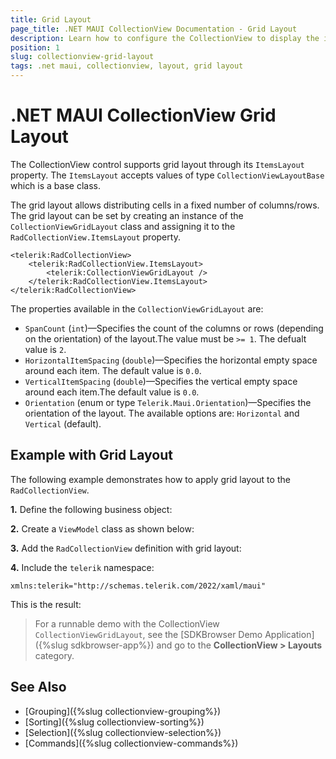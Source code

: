 ```yaml
---
title: Grid Layout
page_title: .NET MAUI CollectionView Documentation - Grid Layout
description: Learn how to configure the CollectionView to display the items vertically or horizontally.
position: 1
slug: collectionview-grid-layout
tags: .net maui, collectionview, layout, grid layout
---
```


# .NET MAUI CollectionView Grid Layout

The CollectionView control supports grid layout through its `ItemsLayout` property. The `ItemsLayout` accepts values of type `CollectionViewLayoutBase` which is a base class.

The grid layout allows distributing cells in a fixed number of columns/rows. The grid layout can be set by creating an instance of the `CollectionViewGridLayout` class and assigning it to the `RadCollectionView.ItemsLayout` property.

```XAML
<telerik:RadCollectionView>
    <telerik:RadCollectionView.ItemsLayout>
        <telerik:CollectionViewGridLayout />
    </telerik:RadCollectionView.ItemsLayout>
</telerik:RadCollectionView>
```

The properties available in the `CollectionViewGridLayout` are: 

* `SpanCount` (`int`)&mdash;Specifies the count of the columns or rows (depending on the orientation) of the layout.The value must be `>= 1`. The defualt value is `2`.
* `HorizontalItemSpacing` (`double`)&mdash;Specifies the horizontal empty space around each item. The default value is `0.0`.
* `VerticalItemSpacing` (`double`)&mdash;Specifies the vertical empty space around each item.The default value is `0.0`.
* `Orientation` (enum or type `Telerik.Maui.Orientation`)&mdash;Specifies the orientation of the layout. The available options are: `Horizontal` and `Vertical` (default).

## Example with Grid Layout

The following example demonstrates how to apply grid layout to the `RadCollectionView`.
 
**1.** Define the following business object:

<snippet id='collectionview-datamodel' />

**2.** Create a `ViewModel` class as shown below:

<snippet id='collectionview-viewmodel' />

**3.** Add the `RadCollectionView` definition with grid layout:

<snippet id='collectionview-grid-layout' />

**4.** Include the `telerik` namespace:

```XAML
xmlns:telerik="http://schemas.telerik.com/2022/xaml/maui" 
```

This is the result:



> For a runnable demo with the CollectionView `CollectionViewGridLayout`, see the [SDKBrowser Demo Application]({%slug sdkbrowser-app%}) and go to the **CollectionView > Layouts** category.

## See Also

- [Grouping]({%slug collectionview-grouping%})
- [Sorting]({%slug collectionview-sorting%})
- [Selection]({%slug collectionview-selection%})
- [Commands]({%slug collectionview-commands%})
